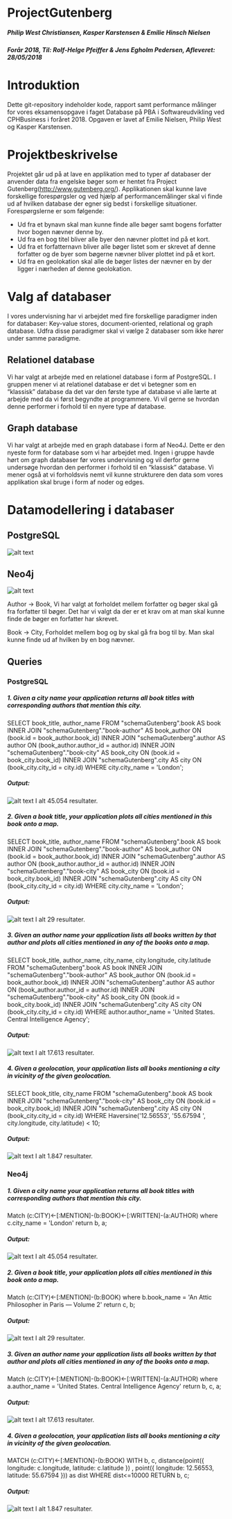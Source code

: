 # ProjectGutenberg
##### Philip West Christiansen, Kasper Karstensen & Emilie Hinsch Nielsen
##### Forår 2018, Til: Rolf-Helge Pfeiffer & Jens Egholm Pedersen, Afleveret: 28/05/2018

# Introduktion 
Dette git-repository indeholder kode, rapport samt performance målinger for vores eksamensopgave i faget Database på PBA i Softwareudvikling ved CPHBusiness i foråret 2018. Opgaven er lavet af Emilie Nielsen, Philip West og Kasper Karstensen.

# Projektbeskrivelse
Projektet går ud på at lave en applikation med to typer af databaser der anvender data fra engelske bøger som er hentet fra Project Gutenberg(http://www.gutenberg.org/). Applikationen skal kunne lave forskellige forespørgsler og ved hjælp af performancemålinger skal vi finde ud af hvilken database der egner sig bedst i forskellige situationer. 
Forespørgslerne er som følgende: 

- Ud fra et bynavn skal man kunne finde alle bøger samt bogens forfatter hvor bogen nævner denne by.
- Ud fra en bog titel bliver alle byer den nævner plottet ind på et kort.
- Ud fra et forfatternavn bliver alle bøger listet som er skrevet af denne forfatter og de byer som bøgerne nævner bliver plottet ind på et kort.
- Ud fra en geolokation skal alle de bøger listes der nævner en by der ligger i nærheden af denne geolokation.

# Valg af databaser
I vores undervisning har vi arbejdet med fire forskellige paradigmer inden for databaser: Key-value stores, document-oriented, relational og graph database. Udfra disse paradigmer skal vi vælge 2 databaser som ikke hører under samme paradigme.

## Relationel database
Vi har valgt at arbejde med en relationel database i form af PostgreSQL. 
I gruppen mener vi at relationel database er det vi betegner som en “klassisk” database da det var den første type af database vi alle lærte at arbejde med da vi først begyndte at programmere. 
Vi vil gerne se hvordan denne performer i forhold til en nyere type af database.

## Graph database
Vi har valgt at arbejde med en graph database i form af Neo4J. Dette er den nyeste form for database som vi har arbejdet med. Ingen i gruppe havde hørt om graph databaser før vores undervisning og vil derfor gerne undersøge hvordan den performer i forhold til en “klassisk” database. Vi mener også at vi forholdsvis nemt vil kunne strukturere den data som vores applikation skal bruge i form af noder og edges.

# Datamodellering i databaser

## PostgreSQL
![alt text](https://github.com/Kaboka/ProjectGutenberg/blob/master/Images/datamodel_post.png)

## Neo4j
![alt text](https://github.com/Kaboka/ProjectGutenberg/blob/master/Images/datamodel_neo.png)

Author → Book,
Vi har valgt at forholdet mellem forfatter og bøger skal gå fra forfatter til bøger. Det har vi valgt da der er et krav om at man skal kunne finde de bøger en forfatter har skrevet.

Book → City,
Forholdet mellem bog og by skal gå fra bog til by. Man skal kunne finde ud af hvilken by en bog nævner.


## Queries

### PostgreSQL

##### 1. Given a city name your application returns all book titles with corresponding authors that mention this city.

SELECT book_title, author_name FROM "schemaGutenberg".book AS book 
INNER JOIN "schemaGutenberg"."book-author" AS book_author ON (book.id = book_author.book_id) INNER JOIN "schemaGutenberg".author AS author ON (book_author.author_id = author.id) INNER JOIN "schemaGutenberg"."book-city" AS book_city ON (book.id = book_city.book_id) INNER JOIN  "schemaGutenberg".city AS city ON (book_city.city_id = city.id) WHERE city.city_name = 'London';

##### Output:
![alt text](https://github.com/Kaboka/ProjectGutenberg/blob/master/Images/P_1.png)
I alt 45.054 resultater.

##### 2. Given a book title, your application plots all cities mentioned in this book onto a map.

SELECT book_title, author_name FROM "schemaGutenberg".book AS book 
INNER JOIN "schemaGutenberg"."book-author" AS book_author ON (book.id = book_author.book_id) INNER JOIN "schemaGutenberg".author AS author ON (book_author.author_id = author.id) INNER JOIN "schemaGutenberg"."book-city" AS book_city ON (book.id = book_city.book_id) INNER JOIN  "schemaGutenberg".city AS city ON (book_city.city_id = city.id) WHERE city.city_name = 'London';

##### Output:
![alt text](https://github.com/Kaboka/ProjectGutenberg/blob/master/Images/P_2.png)
I alt 29 resultater.

##### 3. Given an author name your application lists all books written by that author and plots all cities mentioned in any of the books onto a map.

SELECT book_title, author_name, city_name, city.longitude, city.latitude FROM "schemaGutenberg".book AS book INNER JOIN "schemaGutenberg"."book-author" AS book_author ON (book.id = book_author.book_id) INNER JOIN "schemaGutenberg".author AS author ON (book_author.author_id = author.id)	INNER JOIN "schemaGutenberg"."book-city" AS book_city ON (book.id = book_city.book_id) INNER JOIN  "schemaGutenberg".city AS city ON (book_city.city_id = city.id) WHERE author.author_name = 'United States. Central Intelligence Agency';

##### Output:
![alt text](https://github.com/Kaboka/ProjectGutenberg/blob/master/Images/P_3.png)
I alt 17.613 resultater. 

##### 4. Given a geolocation, your application lists all books mentioning a city in vicinity of the given geolocation.

SELECT book_title, city_name FROM "schemaGutenberg".book AS book INNER JOIN "schemaGutenberg"."book-city" AS book_city ON (book.id = book_city.book_id) INNER JOIN  "schemaGutenberg".city AS city ON (book_city.city_id = city.id) WHERE Haversine('12.56553', '55.67594 ', city.longitude, city.latitude) < 10;

##### Output:
![alt text](https://github.com/Kaboka/ProjectGutenberg/blob/master/Images/P_4.png)
I alt 1.847 resultater.

### Neo4j

##### 1. Given a city name your application returns all book titles with corresponding authors that mention this city.

Match (c:CITY)<-[:MENTION]-(b:BOOK)<-[:WRITTEN]-(a:AUTHOR) 
where c.city_name = 'London' 
return b, a;

##### Output:
![alt text](https://github.com/Kaboka/ProjectGutenberg/blob/master/Images/N_1.png)
I alt 45.054 resultater.

##### 2. Given a book title, your application plots all cities mentioned in this book onto a map.

Match (c:CITY)<-[:MENTION]-(b:BOOK) 
where b.book_name = 'An Attic Philosopher in Paris — Volume 2' 
return c, b;

##### Output:
![alt text](https://github.com/Kaboka/ProjectGutenberg/blob/master/Images/N_2.png)
I alt 29 resultater.

##### 3. Given an author name your application lists all books written by that author and plots all cities mentioned in any of the books onto a map.

Match (c:CITY)<-[:MENTION]-(b:BOOK)<-[:WRITTEN]-(a:AUTHOR) 
where a.author_name = 'United States. Central Intelligence Agency' 
return b, c, a;

##### Output:
![alt text](https://github.com/Kaboka/ProjectGutenberg/blob/master/Images/N_3.png)
I alt 17.613 resultater. 

##### 4. Given a geolocation, your application lists all books mentioning a city in vicinity of the given geolocation.

MATCH (c:CITY)<-[:MENTION]-(b:BOOK) 
WITH b, c, distance(point({ longitude: c.longitude, latitude: c.latitude }) , point({ longitude: 12.56553, latitude: 55.67594 })) as dist 
WHERE dist<=10000 
RETURN b, c;

##### Output:
![alt text](https://github.com/Kaboka/ProjectGutenberg/blob/master/Images/N_4.png)
I alt 1.847 resultater.
